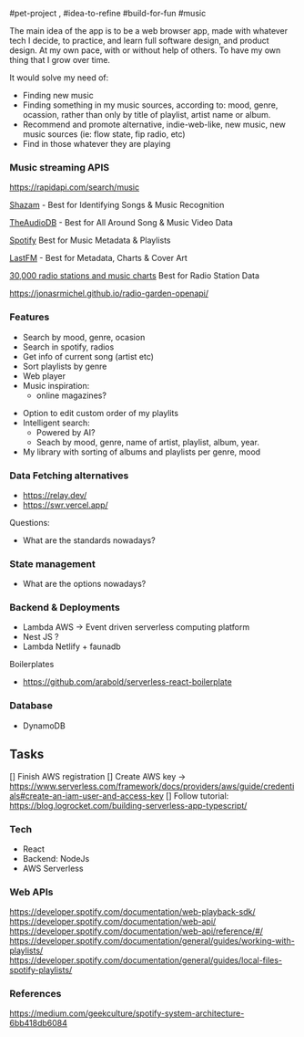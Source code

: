 #pet-project , #idea-to-refine #build-for-fun #music 

The main idea of the app is to be a web browser app, made with whatever tech I decide, to practice, and learn full software design, and product design. At my own pace, with or without help of others. To have my own thing that I grow over time.

It would solve my need of:
- Finding new music
- Finding something in my music sources, according to: mood, genre, ocassion, rather than only by title of playlist, artist name or album. 
- Recommend and promote alternative, indie-web-like, new music, new music sources (ie: flow state, fip radio, etc)
- Find in those whatever they are playing


### Music streaming APIS
https://rapidapi.com/search/music

[Shazam](https://rapidapi.com/apidojo/api/shazam) - Best for Identifying Songs & Music Recognition

[TheAudioDB](https://rapidapi.com/theaudiodb/api/theaudiodb) - Best for All Around Song & Music Video Data

[Spotify](https://rapidapi.com/search/spotify) Best for Music Metadata & Playlists

[LastFM](https://rapidapi.com/search/music) - Best for Metadata, Charts & Cover Art

[30,000 radio stations and music charts](https://rapidapi.com/maxime.maisonneuve/api/30-000-radio-stations-and-music-charts) Best for Radio Station Data

https://jonasrmichel.github.io/radio-garden-openapi/


### Features
- Search by mood, genre, ocasion
- Search in spotify, radios
- Get info of current song (artist etc)
- Sort playlists by genre
- Web player
- Music inspiration:
	- online magazines?
* Option to edit custom order of my playlits
* Intelligent search:
	* Powered by AI?
	* Seach by mood, genre, name of artist, playlist, album, year.
* My library with sorting of albums and playlists per genre, mood







### Data Fetching alternatives
- https://relay.dev/
- https://swr.vercel.app/

Questions:
- What are the standards nowadays?

### State management
- What are the options nowadays? 

### Backend & Deployments
- Lambda AWS -> Event driven serverless computing platform
- Nest JS ?
- Lambda Netlify + faunadb

Boilerplates
- https://github.com/arabold/serverless-react-boilerplate


### Database
- DynamoDB


## Tasks
[] Finish AWS registration
[] Create AWS key -> https://www.serverless.com/framework/docs/providers/aws/guide/credentials#create-an-iam-user-and-access-key
[] Follow tutorial: https://blog.logrocket.com/building-serverless-app-typescript/


### Tech
- React
- Backend: NodeJs
- AWS Serverless


### Web APIs
https://developer.spotify.com/documentation/web-playback-sdk/
https://developer.spotify.com/documentation/web-api/
https://developer.spotify.com/documentation/web-api/reference/#/
https://developer.spotify.com/documentation/general/guides/working-with-playlists/
https://developer.spotify.com/documentation/general/guides/local-files-spotify-playlists/


### References
https://medium.com/geekculture/spotify-system-architecture-6bb418db6084
